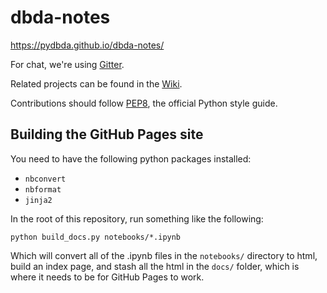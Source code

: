 # dbda-notes

https://pydbda.github.io/dbda-notes/

For chat, we're using [Gitter](https://gitter.im/PyDBDA/Lobby).

Related projects can be found in the [Wiki](https://github.com/PyDBDA/dbda-notes/wiki).

Contributions should follow [PEP8](https://www.python.org/dev/peps/pep-0008/), the official Python style guide.

## Building the GitHub Pages site

You need to have the following python packages installed:

* `nbconvert`
* `nbformat`
* `jinja2`

In the root of this repository, run something like the following:

    python build_docs.py notebooks/*.ipynb

Which will convert all of the .ipynb files in the `notebooks/` directory to
html, build an index page, and stash all the html in the `docs/` folder, which
is where it needs to be for GitHub Pages to work.
